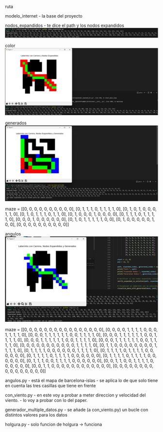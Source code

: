 

ruta

modelo_internet
     - la base del proyecto

nodos_expandidos
    - te dice el path y los nodos expandidos
    ![Descripción de la imagen](imagenes\nodos_expandidos.png)

color
![Descripción de la imagen](imagenes\img_color.png)


generados
![Descripción de la imagen](imagenes\img_generados.png)

maze = [[0, 0, 0, 0, 0, 0, 0, 0, 0, 0],
            [0, 1, 1, 1, 0, 1, 1, 1, 1, 0],
            [0, 1, 0, 1, 0, 0, 0, 1, 1, 0],
            [0, 1, 0, 1, 1, 1, 0, 1, 1, 0],
            [0, 1, 0, 0, 0, 1, 0, 0, 0, 0],
            [0, 1, 1, 1, 0, 1, 1, 1, 1, 0],
            [0, 0, 0, 1, 0, 0, 0, 0, 0, 0],
            [0, 1, 0, 1, 1, 1, 1, 1, 0, 0],
            [0, 1, 0, 0, 0, 0, 0, 1, 0, 0],
            [0, 0, 0, 0, 0, 0, 0, 0, 0, 0]]

angulos
![Descripción de la imagen](imagenes\img_angulos.png)

maze = [[0, 0, 0, 0, 0, 0, 0, 0, 0, 0, 0, 0, 0, 0, 0, 0],
            [0, 0, 0, 0, 1, 1, 1, 1, 0, 0, 0, 1, 1, 1, 1, 0],
            [0, 0, 0, 1, 1, 1, 1, 1, 1, 0, 0, 1, 1, 1, 1, 0],
            [0, 0, 0, 1, 1, 1, 1, 1, 1, 0, 0, 1, 1, 1, 1, 0],
            [0, 0, 0, 1, 1, 1, 1, 1, 1, 0, 0, 1, 1, 1, 1, 0],
            [0, 0, 0, 1, 1, 1, 1, 1, 1, 0, 0, 1, 1, 1, 1, 0],
            [0, 0, 0, 0, 0, 0, 0, 0, 0, 0, 0, 1, 1, 1, 1, 0],
            [0, 1, 1, 0, 0, 0, 0, 0, 0, 0, 0, 1, 1, 1, 1, 0],
            [0, 1, 1, 1, 1, 0, 0, 0, 0, 0, 0, 1, 1, 1, 1, 0],
            [0, 1, 1, 1, 1, 0, 1, 1, 1, 1, 0, 0, 0, 0, 0, 0],
            [0, 1, 1, 1, 1, 0, 1, 1, 1, 1, 0, 0, 0, 0, 0, 0],
            [0, 1, 1, 1, 1, 0, 1, 1, 1, 1, 0, 0, 0, 0, 0, 0],
            [0, 1, 1, 1, 0, 0, 1, 1, 1, 1, 0, 0, 0, 0, 0, 0],
            [0, 0, 1, 1, 0, 0, 1, 1, 1, 1, 0, 0, 0, 0, 0, 0],
            [0, 0, 1, 1, 0, 0, 0, 0, 0, 0, 0, 0, 0, 0, 0, 0],
            [0, 0, 0, 0, 0, 0, 0, 0, 0, 0, 0, 0, 0, 0, 0, 0]]


angulos.py
    - está el mapa de barcelona-islas
    - se aplica lo de que solo tiene en cuenta las tres casillas que tiene en frente


con_viento.py
    - en este voy a probar a meter direccion y velocidad del viento.
    - lo voy a probar con lo del paper.

generador_multiple_datos.py
    - se añade (a con_viento.py) un bucle con distintos valores para los datos

holgura.py 
    - solo funcion de holgura -> funciona